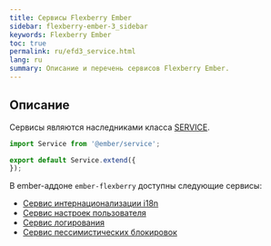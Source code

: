 ```yaml
---
title: Сервисы Flexberry Ember
sidebar: flexberry-ember-3_sidebar
keywords: Flexberry Ember
toc: true
permalink: ru/efd3_service.html
lang: ru
summary: Описание и перечень сервисов Flexberry Ember.
---
```

## Описание

Сервисы являются наследниками класса [SERVICE](https://guides.emberjs.com/v3.4.0/applications/services/).

```js
import Service from '@ember/service';

export default Service.extend({
});
```

В ember-аддоне `ember-flexberry` доступны следующие сервисы:

* [Сервис интернационализации i18n](efd3_i18n.html)
* [Сервис настроек пользователя](efd3_user-settings-service.html)
* [Сервис логирования](efd3_log-service.html)
* [Сервис пессимистических блокировок](efd3_lock-service.html)